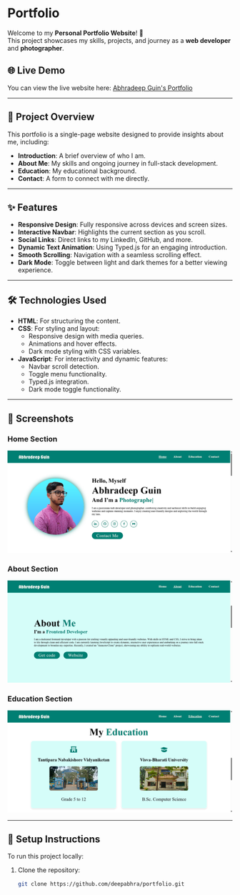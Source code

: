 # Portfolio

Welcome to my **Personal Portfolio Website**! 🎉  
This project showcases my skills, projects, and journey as a **web developer** and **photographer**.

## 🌐 Live Demo
You can view the live website here: [Abhradeep Guin's Portfolio](https://deepabhra.github.io/portfolio/)

---

## 📂 Project Overview

This portfolio is a single-page website designed to provide insights about me, including:

- **Introduction**: A brief overview of who I am.
- **About Me**: My skills and ongoing journey in full-stack development.
- **Education**: My educational background.
- **Contact**: A form to connect with me directly.

---

## ✨ Features

- **Responsive Design**: Fully responsive across devices and screen sizes.
- **Interactive Navbar**: Highlights the current section as you scroll.
- **Social Links**: Direct links to my LinkedIn, GitHub, and more.
- **Dynamic Text Animation**: Using Typed.js for an engaging introduction.
- **Smooth Scrolling**: Navigation with a seamless scrolling effect.
- **Dark Mode**: Toggle between light and dark themes for a better viewing experience.

---

## 🛠️ Technologies Used

- **HTML**: For structuring the content.
- **CSS**: For styling and layout:
  - Responsive design with media queries.
  - Animations and hover effects.
  - Dark mode styling with CSS variables.
- **JavaScript**: For interactivity and dynamic features:
  - Navbar scroll detection.
  - Toggle menu functionality.
  - Typed.js integration.
  - Dark mode toggle functionality.

---

## 📸 Screenshots

### Home Section
![Home Screenshot](img/home.png)

### About Section
![About Screenshot](img/about.png)

### Education Section
![Education Screenshot](img/education.png)

---

## 🚀 Setup Instructions

To run this project locally:

1. Clone the repository:
   ```bash
   git clone https://github.com/deepabhra/portfolio.git
